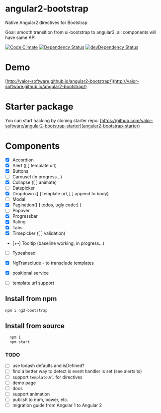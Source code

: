 # angular2-bootstrap
Native Angular2 directives for Bootstrap

Goal: smooth transition from ui-bootstrap to angular2,
all components will have same API

[![Code Climate](https://codeclimate.com/github/valor-software/angular2-bootstrap/badges/gpa.svg)](https://codeclimate.com/github/valor-software/angular2-bootstrap)
[![Dependency Status](https://david-dm.org/valor-software/angular2-bootstrap.svg)](https://david-dm.org/valor-software/angular2-bootstrap)
[![devDependency Status](https://david-dm.org/valor-software/angular2-bootstrap/dev-status.svg)](https://david-dm.org/valor-software/angular2-bootstrap#info=devDependencies)
<!---
[![Test Coverage](https://codeclimate.com/github/valor-software/angular2-bootstrap/badges/coverage.svg)](https://codeclimate.com/github/valor-software/angular2-bootstrap/coverage)
-->

# Demo

[http://valor-software.github.io/angular2-bootstrap/](http://valor-software.github.io/angular2-bootstrap/)

# Starter package

You can start hacking by cloning starter repo:
[https://github.com/valor-software/angular2-bootstrap-starter](angular2-bootstrap-starter)


# Components

- [x] Accordion
- [x] Alert ([ ] template url)
- [x] Buttons
- [ ] Carousel (in progress...)
- [x] Collapse ([ ] animate)
- [ ] Datepicker
- [x] Dropdown ([ ] template url, [ ] append to body)
- [ ] Modal
- [x] Pagination([ ] todos, ugly code:) )
- [ ] Popover
- [x] Progressbar
- [x] Rating
- [x] Tabs
- [x] Timepicker ([ ] validation)
- [+-] Tooltip (baseline working, in progress...)
- [ ] Typeahead

- [x] NgTransclude - to transclude templates
- [x] positional service
- [ ] template url support

## Install from npm

```bash
npm i ng2-bootstrap
```

## Install from source

```bash
  npm i
  npm start
```

### TODO
- [ ] use lodash defaults and isDefined?
- [ ] find a better way to detect is event handler is set (see alerts.ts)
- [ ] support `templateUrl` for directives
- [ ] demo page
- [ ] docs
- [ ] support animation
- [ ] publish to npm, bower, etc.
- [ ] migration guide from Angular 1 to Angular 2
